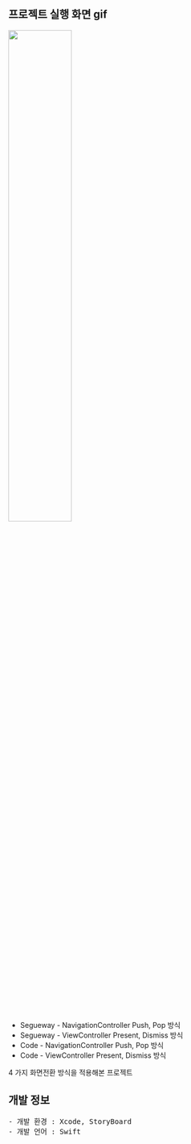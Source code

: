 ## 프로젝트 실행 화면 gif

<img src="https://user-images.githubusercontent.com/61315014/142718380-88ed6ece-277c-49a5-baad-6ac6075c13f4.gif" width="50%">

- Segueway - NavigationController Push, Pop 방식
- Segueway - ViewController Present, Dismiss 방식
- Code - NavigationController Push, Pop 방식
- Code - ViewController Present, Dismiss 방식

4 가지 화면전환 방식을 적용해본 프로젝트

## 개발 정보
<pre>
- 개발 환경 : Xcode, StoryBoard
- 개발 언어 : Swift
</pre>
